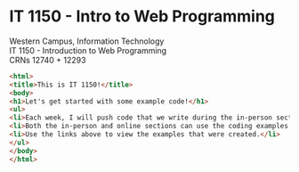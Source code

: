 # IT 1150 - Intro to Web Programming

Western Campus, Information Technology   
IT 1150 - Introduction to Web Programming    
CRNs 12740 + 12293

```html
<html>
<title>This is IT 1150!</title>
<body>
<h1>Let's get started with some example code!</h1>
<ul>
<li>Each week, I will push code that we write during the in-person sections of IT 1150</li>
<li>Both the in-person and online sections can use the coding examples as they work on their homework assignments.</li>
<li>Use the links above to view the examples that were created.</li>
</ul>
</body>
</html>
```


